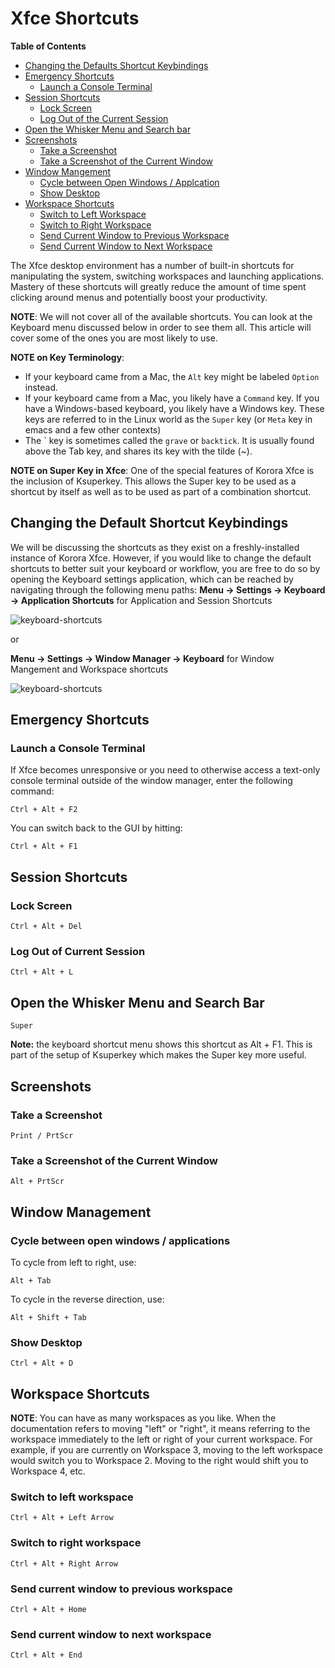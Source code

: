 # Xfce Shortcuts
**Table of Contents**  

- [Changing the Defaults Shortcut Keybindings](#keybindings)
- [Emergency Shortcuts](#emergency)
    - [Launch a Console Terminal](#console)
- [Session Shortcuts](#session)
    - [Lock Screen](#lock)
    - [Log Out of the Current Session](#logout)
- [Open the Whisker Menu and Search bar](#whisker)
- [Screenshots](#screen)
    - [Take a Screenshot](#screenf)
    - [Take a Screenshot of the Current Window](#screenw)
- [Window Mangement](#wm)
    - [Cycle between Open Windows / Applcation](#cycle)
    - [Show Desktop](#show)
- [Workspace Shortcuts](#workspace)
    - [Switch to Left Workspace](#leftwork)
    - [Switch to Right Workspace](#rightwork)
    - [Send Current Window to Previous Workspace](#prevwork)
    - [Send Current Window to Next Workspace](#nextwork)

The Xfce desktop environment has a number of built-in shortcuts for manipulating the system, switching workspaces and launching applications. Mastery of these shortcuts will greatly reduce the amount of time spent clicking around menus and potentially boost your productivity.

**NOTE**: We will not cover all of the available shortcuts. You can look at the Keyboard menu discussed below in order to see them all. This article will cover some of the ones you are most likely to use.

**NOTE on Key Terminology**:

 * If your keyboard came from a Mac, the `Alt` key might be labeled `Option` instead.
 * If your keyboard came from a Mac, you likely have a `Command` key. If you have a Windows-based keyboard, you likely have a Windows key. These keys are referred to in the Linux world as the `Super` key (or `Meta` key in emacs and a few other contexts)
 * The \` key is sometimes called the `grave` or `backtick`. It is usually found above the Tab key, and shares its key with the tilde (~).
 
 **NOTE on Super Key in Xfce**:
 One of the special features of Korora Xfce is the inclusion of Ksuperkey. This allows the Super key to be used as a shortcut by itself as well as to be used as part of a combination shortcut.

## Changing the Default Shortcut Keybindings <a name="keybindings"></a>

We will be discussing the shortcuts as they exist on a freshly-installed instance of Korora Xfce. However, if you would like to change the default shortcuts to better suit your keyboard or workflow, you are free to do so by opening the Keyboard settings application, which can be reached by navigating through the following menu paths:
**Menu -> Settings -> Keyboard -> Application Shortcuts** for Application and Session Shortcuts

![keyboard-shortcuts](https://github.com/kororaproject/kp-documentation/img/Xfce-Shortcuts.apps.png?raw=true "apps Shortcuts window") 

or

**Menu -> Settings -> Window Manager -> Keyboard** for Window Mangement and Workspace shortcuts

![keyboard-shortcuts](https://github.com/kororaproject/kp-documentation/img/Xfce-Shortcuts.wm.png?raw=true "WM Shortcuts window") 

## Emergency Shortcuts <a name="emergency"></a>

### Launch a Console Terminal <a name="console"></a>

If Xfce becomes unresponsive or you need to otherwise access a text-only console terminal outside of the window manager, enter the following command:

    Ctrl + Alt + F2

You can switch back to the GUI by hitting:

    Ctrl + Alt + F1

## Session Shortcuts <a name="session"></a>

### Lock Screen <a name="lock"></a>

    Ctrl + Alt + Del

### Log Out of Current Session <a name="logout"></a>

    Ctrl + Alt + L

## Open the Whisker Menu and Search Bar <a name="whisker"></a>

    Super
**Note:** the keyboard shortcut menu shows this shortcut as Alt + F1. This is part of the setup of Ksuperkey which makes the Super key more useful.

## Screenshots <a name="screen"></a>

### Take a Screenshot <a name="screenf"></a>

    Print / PrtScr

### Take a Screenshot of the Current Window <a name="screenw"></a>

    Alt + PrtScr
    
## Window Management <a name="wm"></a>

### Cycle between open windows / applications <a name="cycle"></a>

To cycle from left to right, use:

    Alt + Tab

To cycle in the reverse direction, use:

    Alt + Shift + Tab

### Show Desktop <a name="show"></a>

    Ctrl + Alt + D
    
## Workspace Shortcuts <a name="workspace"></a>

**NOTE**: You can have as many workspaces as you like. When the documentation refers to moving "left" or "right", it means referring to the workspace immediately to the left or right of your current workspace. For example, if you are currently on Workspace 3, moving to the left workspace would switch you to Workspace 2. Moving to the right would shift you to Workspace 4, etc.

### Switch to left workspace <a name="leftwork"></a>

    Ctrl + Alt + Left Arrow

### Switch to right workspace <a name="rightwork"></a>

    Ctrl + Alt + Right Arrow

### Send current window to previous workspace <a name="prevwork"></a>

    Ctrl + Alt + Home

### Send current window to next workspace <a name="nextwork"></a>

    Ctrl + Alt + End
    
